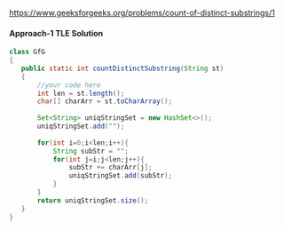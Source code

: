 https://www.geeksforgeeks.org/problems/count-of-distinct-substrings/1

#### Approach-1 TLE Solution

```java
class GfG
{
   public static int countDistinctSubstring(String st)
   {
       //your code here
       int len = st.length();    
       char[] charArr = st.toCharArray();
    
       Set<String> uniqStringSet = new HashSet<>();
       uniqStringSet.add("");
       
       for(int i=0;i<len;i++){
           String subStr = "";
           for(int j=i;j<len;j++){
               subStr += charArr[j];
               uniqStringSet.add(subStr);
           }
       }
       return uniqStringSet.size();
   }
}
```